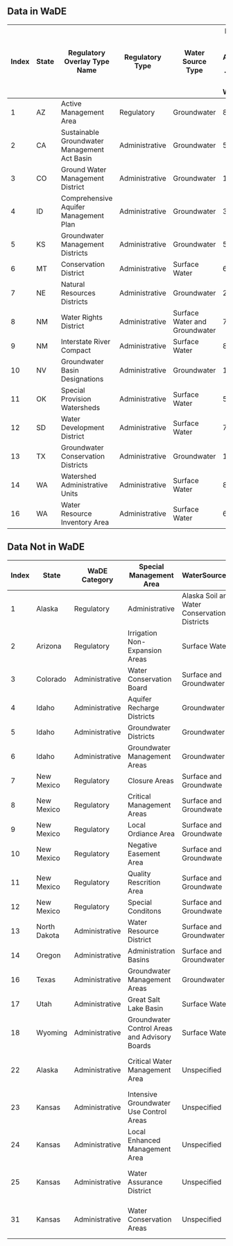 ## Data in WaDE
Index	|	State	|	Regulatory Overlay Type Name	|	Regulatory Type	|	Water Source Type	|	Num of Reg Areas per Type in WaDE
-------------	|	-------------	|	-------------	| ------------- |	-------------	|	-------------
1	|	AZ	|	Active Management Area	|	Regulatory	|	Groundwater	|	8
2	|	CA	|	Sustainable Groundwater Management Act Basin	|	Administrative	|	Groundwater	|	505
3	|	CO	|	Ground Water Management District	|	Administrative	|	Groundwater	|	13
4	|	ID	|	Comprehensive Aquifer Management Plan	|	Administrative	|	Groundwater	|	3
5	|	KS	|	Groundwater Management Districts	|	Administrative	|	Groundwater	|	5
6	|	MT	|	Conservation District	|	Administrative	|	Surface Water	|	6
7	|	NE	|	Natural Resources Districts	|	Administrative	|	Groundwater	|	23
8	|	NM	|	Water Rights District	|	Administrative	|	Surface Water and Groundwater	|	7
9	|	NM	|	Interstate River Compact	|	Administrative	|	Surface Water	|	8
10	|	NV	|	Groundwater Basin Designations	|	Administrative	|	Groundwater	|	123
11	|	OK	|	Special Provision Watersheds	|	Administrative	|	Surface Water	|	5
12	|	SD	|	Water Development District	|	Administrative	|	Surface Water	|	7
13	|	TX	|	Groundwater Conservation Districts	|	Administrative	|	Groundwater	|	100
14	|	WA	|	Watershed Administrative Units	|	Administrative	|	Surface Water	|	846
16	|	WA	|	Water Resource Inventory Area	|	Administrative	|	Surface Water	|	62

## Data Not in WaDE
Index	|	State	|	WaDE Category	|	Special Management Area	|	WaterSourcetype	|	WaDE Mapping Status
-------------	|	-------------	|	-------------	|	-------------	|	-------------	|	-------------
1	|	Alaska	|	Regulatory	|	Administrative	|	Alaska Soil and Water Conservation Districts	|	To be imported
2	|	Arizona	|	Regulatory	|	Irrigation Non-Expansion Areas	|	Surface Water	|	To be imported
3	|	Colorado	|	Administrative	|	Water Conservation Board	|	Surface and Groundwater	|	To be imported
4	|	Idaho	|	Administrative	|	Aquifer Recharge Districts	|	Groundwater	|	To be imported
5	|	Idaho	|	Administrative	|	Groundwater Districts	|	Groundwater	|	To be imported
6	|	Idaho	|	Administrative	|	Groundwater Management Areas	|	Groundwater	|	To be imported
7	|	New Mexico	|	Regulatory	|	Closure Areas	|	Surface and Groundwate	|	To be imported
8	|	New Mexico	|	Regulatory	|	Critical Management Areas	|	Surface and Groundwate	|	To be imported
9	|	New Mexico	|	Regulatory	|	Local Ordiance Area	|	Surface and Groundwate	|	To be imported
10	|	New Mexico	|	Regulatory	|	Negative Easement Area	|	Surface and Groundwate	|	To be imported
11	|	New Mexico	|	Regulatory	|	Quality Rescrition Area	|	Surface and Groundwate	|	To be imported
12	|	New Mexico	|	Regulatory	|	Special Conditons	|	Surface and Groundwate	|	To be imported
13	|	North Dakota	|	Administrative	|	Water Resource District	|	Surface and Groundwater	|	To be imported
14	|	Oregon	|	Administrative	|	Administration Basins	|	Surface and Groundwater	|	To be imported
16	|	Texas	|	Administrative	|	Groundwater Management Areas	|	Groundwater	|	To be imported
17	|	Utah	|	Administrative	|	Great Salt Lake Basin	|	Surface Water	|	To be imported
18	|	Wyoming	|	Administrative	|	Groundwater Control Areas and Advisory Boards	|	Surface Water	|	To be imported
22	|	Alaska	|	Administrative	|	Critical Water Management Area	|	Unspecified	|	Unavailable or identified incomplete
23	|	Kansas	|	Administrative	|	Intensive Groundwater Use Control Areas	|	Unspecified	|	Unavailable or identified incomplete
24	|	Kansas	|	Administrative	|	Local Enhanced Management Area	|	Unspecified	|	Unavailable or identified incomplete
25	|	Kansas	|	Administrative	|	Water Assurance District	|	Unspecified	|	Unavailable or identified incomplete
31	|	Kansas	|	Administrative	|	Water Conservation Areas	|	Unspecified	|	Unavailable or identified incomplete